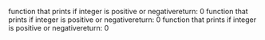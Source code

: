 function that prints if integer is positive or negativereturn: 0
function that prints if integer is positive or negativereturn: 0
function that prints if integer is positive or negativereturn: 0


